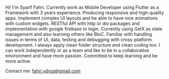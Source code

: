 Hi! I'm Syarif Fahri.
Currently work as Mobile Developer using Flutter as a Framework with 3 years experience. Producing responsive and high-quality apps. Implement complex UI layouts and be able to have nice animations with custom widgets. RESTful API with http or dio packages and implementation with google firebase to login. Currently using GetX as state management and also learning others like BloC. Familiar with handling issues in terms of UI, data, testing and debugging with cross-platform development. I always apply clean folder structure and clean coding too. I can work independently or as a team and like to be in a collaborative environment and have more passion. Committed to keep learning and be more active.

Contact me:
fahri.ydrus@gmail.com

<!---
Syariffahri/Syariffahri is a ✨ special ✨ repository because its `README.md` (this file) appears on your GitHub profile.
You can click the Preview link to take a look at your changes.
--->
